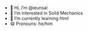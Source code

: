 - 👋 Hi, I’m @ieunsal
- 👀 I’m interested in Solid Mechanics
- 🌱 I’m currently learning html
- 😄 Pronouns: he/him

<!---
ieunsal/ieunsal is a ✨ special ✨ repository because its `README.md` (this file) appears on your GitHub profile.
You can click the Preview link to take a look at your changes.
--->
